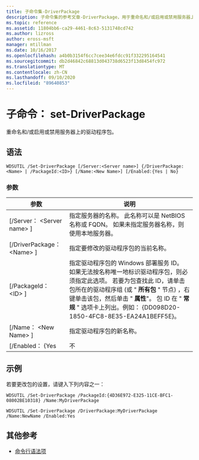 ```yaml
---
title: 子命令集-DriverPackage
description: 子命令集的参考文章-DriverPackage，用于重命名和/或启用或禁用服务器上的驱动程序包。
ms.topic: reference
ms.assetid: 11804bb6-ca29-4461-8c63-5131748cd742
ms.author: lizross
author: eross-msft
manager: mtillman
ms.date: 10/16/2017
ms.openlocfilehash: a4b0b3154f6cc7cee34e6fdcc91f332295164541
ms.sourcegitcommit: db2d46842c68813d043738d6523f13d8454fc972
ms.translationtype: MT
ms.contentlocale: zh-CN
ms.lasthandoff: 09/10/2020
ms.locfileid: "89640853"
---
```

# <a name="subcommand-set-driverpackage"></a>子命令： set-DriverPackage

重命名和/或启用或禁用服务器上的驱动程序包。

## <a name="syntax"></a>语法

```
WDSUTIL /Set-DriverPackage [/Server:<Server name>] {/DriverPackage:<Name> | /PackageId:<ID>} [/Name:<New Name>] [/Enabled:{Yes | No}
```

### <a name="parameters"></a>参数

|        参数         |                                                                                                                                                                                                               说明                                                                                                                                                                                                                |
|--------------------------|------------------------------------------------------------------------------------------------------------------------------------------------------------------------------------------------------------------------------------------------------------------------------------------------------------------------------------------------------------------------------------------------------------------------------------------|
| [/Server： \<Server name> ] |                                                                                                                                                 指定服务器的名称。 此名称可以是 NetBIOS 名称或 FQDN。 如果未指定服务器名称，则使用本地服务器。                                                                                                                                                 |
| [/DriverPackage： \<Name> ] |                                                                                                                                                                                       指定要修改的驱动程序包的当前名称。                                                                                                                                                                                        |
|    [/PackageId： \<ID> ]    | 指定驱动程序包的 Windows 部署服务 ID。 如果无法按名称唯一地标识驱动程序包，则必须指定此选项。 若要为包查找此 ID，请单击包所在的驱动程序组 (或 " **所有包** " 节点) ，右键单击该包，然后单击 " **属性**"。 包 ID 在 " **常规** " 选项卡上列出。例如： {DD098D20-1850-4FC8-8E35-EA24A1BEFF5E}。 |
|   [/Name： \<New Name> ]    |                                                                                                                                                                                              指定驱动程序包的新名称。                                                                                                                                                                                              |
|      [/Enabled： {Yes      |                                                                                                                                                                                                                   不                                                                                                                                                                                                                    |

## <a name="examples"></a>示例

若要更改包的设置，请键入下列内容之一：
```
WDSUTIL /Set-DriverPackage /PackageId:{4D36E972-E325-11CE-BFC1-08002BE10318} /Name:MyDriverPackage
```
```
WDSUTIL /Set-DriverPackage /DriverPackage:MyDriverPackage /Name:NewName /Enabled:Yes
```

## <a name="additional-references"></a>其他参考

- [命令行语法项](command-line-syntax-key.md)